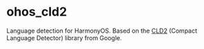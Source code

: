 # ohos_cld2

Language detection for HarmonyOS. Based on the [CLD2](https://github.com/CLD2Owners/cld2) (Compact Language Detector) library from Google.
